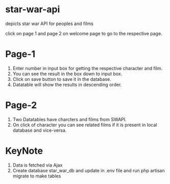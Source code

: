 # star-war-api
depicts star war API for peoples and films

click on page 1 and page 2 on welcome page to go to the respective page.

# Page-1
1) Enter number in input box for getting the respective character and film. 
2) You can see the result in the box down to input box. 
3) Click on save button to save it in the database.
4) Datatable will show the results in descending order.

# Page-2
1) Two Datatables have charcters and films from SWAPI.
2) On click of character you can see related films if it is present in local database and vice-versa.

# KeyNote
1) Data is fetched via Ajax
2) Create database star_war_db and update in .env file and run php artisan migrate to make tables
